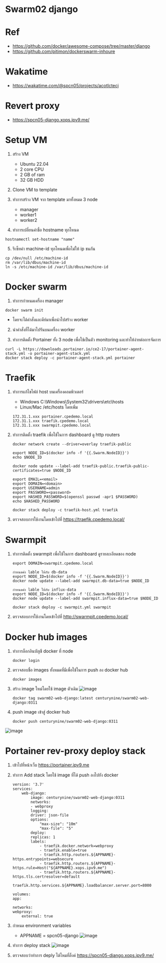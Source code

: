 # Swarm02 django

# Ref
- https://github.com/docker/awesome-compose/tree/master/django
- https://github.com/pitimon/dockerswarm-inhoure

# Wakatime
- https://wakatime.com/@spcn05/projects/acotlctecj

# Revert proxy
- https://spcn05-django.xops.ipv9.me/

# Setup VM

1. สร้าง VM
    - Ubuntu 22.04
    - 2 core CPU
    - 2 GB of ram
    - 32 GB HDD

2. Clone VM to template

3. ทำการสร้าง VM จาก template มาทั้งหมด 3 node
    - manager
    - worker1
    - worker2

4. ทำการเปลี่ยนค่าชื่อ hostname ทุกโหนด
```
hostnamectl set-hostname "name"
```
5. รีเซ็ทค่า machine-id ทุกโหนดเพื่อไม่ให้ ip ชนกัน
```
cp /dev/null /etc/machine-id
rm /var/lib/dbus/machine-id
ln -s /etc/machine-id /var/lib/dbus/machine-id
```

# Docker swarm
1. ทำการกำหนดเครื่อง manager
```
docker swarm init
```
 - โดยจะได้คำสั่งและคีย์มาเพื่อนำไปสร้าง worker

2. นำคำสั่งที่ได้มาไปรันบนเครื่อง worker

3. ทำการติดตั้ง Portainer ทั้ง 3 node เพื่อใช้เป็นตัว monitoring และทำให้ง่ายต่อการจัดการ
```
curl -L https://downloads.portainer.io/ce2-17/portainer-agent-stack.yml -o portainer-agent-stack.yml
docker stack deploy -c portainer-agent-stack.yml portainer
```

# Traefik
1. ทำการแก้ไขไฟล์ host บนเครื่องคอมพิวเตอร์
    - Windows C:\Windows\System32\drivers\etc\hosts
    - Linux/Mac /etc/hosts
    โดยเพิ่ม
    ```
    172.31.1.xxx portainer.cpedemo.local
    172.31.1.xxx traefik.cpedemo.local
    172.31.1.xxx swarmpit.cpedemo.local
    ```
2. ทำการติดตั้ง traefik เพื่อใช้ในการ dashboard ดู http routers
    ```
    docker network create --driver=overlay traefik-public

    export NODE_ID=$(docker info -f '{{.Swarm.NodeID}}') 
    echo $NODE_ID

    docker node update --label-add traefik-public.traefik-public-certificates=true $NODE_ID

    export EMAIL=<email>
    export DOMAIN=<domain>
    export USERNAME=admin
    export PASSWORD=<password>
    export HASHED_PASSWORD=$(openssl passwd -apr1 $PASSWORD)
    echo $HASHED_PASSWORD

    docker stack deploy -c traefik-host.yml traefik
    ```

3. ตรวจสอบการใช้งานโดยเข้าไปที่ https://traefik.cpedemo.local/

# Swarmpit
1. ทำการติดตั้ง swarmpit เพื่อใช้ในการ dashboard ดูรายละเอียดของ node

    ```
    export DOMAIN=swarmpit.cpedemo.local

    กำหนดค่า lable ให้กับ db-data
    export NODE_ID=$(docker info -f '{{.Swarm.NodeID}}')
    docker node update --label-add swarmpit.db-data=true $NODE_ID

    กำหนดค่า lable ให้กับ influx-data
    export NODE_ID=$(docker info -f '{{.Swarm.NodeID}}')
    docker node update --label-add swarmpit.influx-data=true $NODE_ID

    docker stack deploy -c swarmpit.yml swarmpit
    ```

2. ตรวจสอบการใช้งานโดยเข้าไปที่ http://swarmpit.cpedemo.local/

# Docker hub images
1. ทำการล็อกอินบัญชี docker ที่ node
    ```
    docker login
    ```

2. ตรวจสอบชื่อ images ทั้งหมดที่มีเพื่อใช้ในการ push ลง docker hub
    ```
    docker images
    ```

3. สร้าง image ใหม่โดยใช้ image ตัวเดิม
![image](https://user-images.githubusercontent.com/109062980/224478761-bcd976a2-af33-477a-bb35-fe123a4ab5b6.png)

    ```
    docker tag swarm02-web-django:latest centurynine/swarm02-web-django:0311
    ```

4. push image เข้าสู่ docker hub
    ```
    docker push centurynine/swarm02-web-django:0311
    ```
![image](https://user-images.githubusercontent.com/109062980/224478839-2b88fc0a-9143-424f-a7ef-5cb1347362cb.png)

# Portainer rev-proxy deploy stack
1. เข้าไปที่หน้าเว็บ https://portainer.ipv9.me

2. ทำการ Add stack โดยใช้ image ที่ได้ push ลงไปยัง docker
    ```
    version: '3.7'
    services:
        web-django:
            image: centurynine/swarm02-web-django:0311
            networks:
            - webproxy
            logging:
            driver: json-file
            options:
                "max-size": "10m"
                "max-file": "5"
            deploy: 
            replicas: 1 
            labels:
                - traefik.docker.network=webproxy
                - traefik.enable=true
                - traefik.http.routers.${APPNAME}-https.entrypoints=websecure
                - traefik.http.routers.${APPNAME}-https.rule=Host("${APPNAME}.xops.ipv9.me")
                - traefik.http.routers.${APPNAME}-https.tls.certresolver=default
                - traefik.http.services.${APPNAME}.loadbalancer.server.port=8000
            
    volumes:
    app:

    networks:
    webproxy:
        external: true
    ```

3. กำหนด environment variables 
    - APPNAME = spcn05-django
![image](https://user-images.githubusercontent.com/109062980/224478785-52b07259-8a83-4f58-9258-54e95152a509.png)

4. ทำการ deploy stack
![image](https://user-images.githubusercontent.com/109062980/224479246-3c6a35a3-8f92-45da-b95d-cd70bc8a5873.png)

5. ตรวจสอบว่าทำการ deply ได้ไหมที่ลิ้งค์ https://spcn05-django.xops.ipv9.me/

